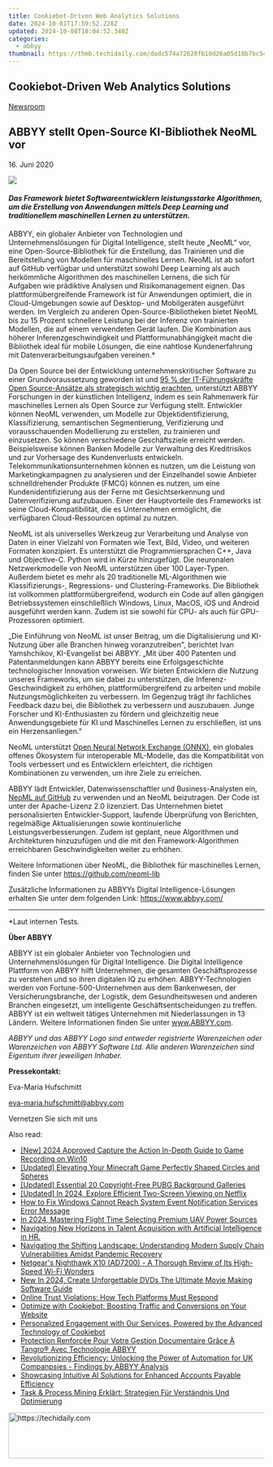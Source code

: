 ```yaml
---
title: Cookiebot-Driven Web Analytics Solutions
date: 2024-10-01T17:59:52.228Z
updated: 2024-10-08T18:04:52.340Z
categories:
  - abbyy
thumbnail: https://thmb.techidaily.com/dadc574a72620fb10d26a05d18b7bc541d4008da38e3f5b8b4a33a2f717ba587.jpg
---
```


## Cookiebot-Driven Web Analytics Solutions

[Newsroom](https://tools.techidaily.com/abbyy/products/)

## ABBYY stellt Open-Source KI-Bibliothek NeoML vor

16\. Juni 2020

![](https://content.abbyy.com/-/media/project/abbyy/abbyy/branchtemplates/shutterstock_1272462163_1296-x-729.jpg?h=729&iar=0&w=1296)

#### _Das Framework bietet Softwareentwicklern leistungsstarke Algorithmen, um die Erstellung von Anwendungen mittels Deep Learning und traditionellem maschinellen Lernen zu unterstützen._ 

ABBYY, ein globaler Anbieter von Technologien und Unternehmenslösungen für Digital Intelligence, stellt heute „NeoML“ vor, eine Open-Source-Bibliothek für die Erstellung, das Trainieren und die Bereitstellung von Modellen für maschinelles Lernen. NeoML ist ab sofort auf GitHub verfügbar und unterstützt sowohl Deep Learning als auch herkömmliche Algorithmen des maschinellen Lernens, die sich für Aufgaben wie prädiktive Analysen und Risikomanagement eignen. Das plattformübergreifende Framework ist für Anwendungen optimiert, die in Cloud-Umgebungen sowie auf Desktop- und Mobilgeräten ausgeführt werden. Im Vergleich zu anderen Open-Source-Bibliotheken bietet NeoML bis zu 15 Prozent schnellere Leistung bei der Inferenz von trainierten Modellen, die auf einem verwendeten Gerät laufen. Die Kombination aus höherer Inferenzgeschwindigkeit und Plattformunabhängigkeit macht die Bibliothek ideal für mobile Lösungen, die eine nahtlose Kundenerfahrung mit Datenverarbeitungsaufgaben vereinen.\*

Da Open Source bei der Entwicklung unternehmenskritischer Software zu einer Grundvoraussetzung geworden ist und [95 % der IT-Führungskräfte Open Source-Ansätze als strategisch wichtig erachten](https://www.redhat.com/en/enterprise-open-source-report/2020), unterstützt ABBYY Forschungen in der künstlichen Intelligenz, indem es sein Rahmenwerk für maschinelles Lernen als Open Source zur Verfügung stellt. Entwickler können NeoML verwenden, um Modelle zur Objektidentifizierung, Klassifizierung, semantischen Segmentierung, Verifizierung und vorausschauenden Modellierung zu erstellen, zu trainieren und einzusetzen. So können verschiedene Geschäftsziele erreicht werden. Beispielsweise können Banken Modelle zur Verwaltung des Kreditrisikos und zur Vorhersage des Kundenverlusts entwickeln. Telekommunikationsunternehmen können es nutzen, um die Leistung von Marketingkampagnen zu analysieren und der Einzelhandel sowie Anbieter schnelldrehender Produkte (FMCG) können es nutzen, um eine Kundenidentifizierung aus der Ferne mit Gesichtserkennung und Datenverifizierung aufzubauen. Einer der Hauptvorteile des Frameworks ist seine Cloud-Kompatibilität, die es Unternehmen ermöglicht, die verfügbaren Cloud-Ressourcen optimal zu nutzen.

NeoML ist als universelles Werkzeug zur Verarbeitung und Analyse von Daten in einer Vielzahl von Formaten wie Text, Bild, Video, und weiteren Formaten konzipiert. Es unterstützt die Programmiersprachen C++, Java und Objective-C. Python wird in Kürze hinzugefügt. Die neuronalen Netzwerkmodelle von NeoML unterstützen über 100 Layer-Typen. Außerdem bietet es mehr als 20 traditionelle ML-Algorithmen wie Klassifizierungs-, Regressions- und Clustering-Frameworks. Die Bibliothek ist vollkommen plattformübergreifend, wodurch ein Code auf allen gängigen Betriebssystemen einschließlich Windows, Linux, MacOS, iOS und Android ausgeführt werden kann. Zudem ist sie sowohl für CPU- als auch für GPU-Prozessoren optimiert.

„Die Einführung von NeoML ist unser Beitrag, um die Digitalisierung und KI-Nutzung über alle Branchen hinweg voranzutreiben", berichtet Ivan Yamshchikov, KI-Evangelist bei ABBYY. „Mit über 400 Patenten und Patentanmeldungen kann ABBYY bereits eine Erfolgsgeschichte technologischer Innovation vorweisen. Wir bieten Entwicklern die Nutzung unseres Frameworks, um sie dabei zu unterstützen, die Inferenz-Geschwindigkeit zu erhöhen, plattformübergreifend zu arbeiten und mobile Nutzungsmöglichkeiten zu verbessern. Im Gegenzug trägt ihr fachliches Feedback dazu bei, die Bibliothek zu verbessern und auszubauen. Junge Forscher und KI-Enthusiasten zu fördern und gleichzeitig neue Anwendungsgebiete für KI und Maschinelles Lernen zu erschließen, ist uns ein Herzensanliegen."

NeoML unterstützt [Open Neural Network Exchange (ONNX)](https://onnx.ai/), ein globales offenes Ökosystem für interoperable ML-Modelle, das die Kompatibilität von Tools verbessert und es Entwicklern erleichtert, die richtigen Kombinationen zu verwenden, um ihre Ziele zu erreichen.

ABBYY lädt Entwickler, Datenwissenschaftler und Business-Analysten ein, [NeoML auf GitHub](https://github.com/neoml-lib) zu verwenden und an NeoML beizutragen. Der Code ist unter der Apache-Lizenz 2.0 lizenziert. Das Unternehmen bietet personalisierten Entwickler-Support, laufende Überprüfung von Berichten, regelmäßige Aktualisierungen sowie kontinuierliche Leistungsverbesserungen. Zudem ist geplant, neue Algorithmen und Architekturen hinzuzufügen und die mit den Framework-Algorithmen erreichbaren Geschwindigkeiten weiter zu erhöhen.

Weitere Informationen über NeoML, die Bibliothek für maschinelles Lernen, finden Sie unter <https://github.com/neoml-lib>

Zusätzliche Informationen zu ABBYYs Digital Intelligence-Lösungen erhalten Sie unter dem folgenden Link: <https://www.abbyy.com/>

---

\*Laut internen Tests.

  
**Über ABBYY**

ABBYY ist ein globaler Anbieter von Technologien und Unternehmenslösungen für Digital Intelligence. Die Digital Intelligence Plattform von ABBYY hilft Unternehmen, die gesamten Geschäftsprozesse zu verstehen und so ihren digitalen IQ zu erhöhen. ABBYY-Technologien werden von Fortune-500-Unternehmen aus dem Bankenwesen, der Versicherungsbranche, der Logistik, dem Gesundheitswesen und anderen Branchen eingesetzt, um intelligente Geschäftsentscheidungen zu treffen. ABBYY ist ein weltweit tätiges Unternehmen mit Niederlassungen in 13 Ländern. Weitere Informationen finden Sie unter www.ABBYY.com.

_ABBYY und das ABBYY Logo sind entweder registrierte Warenzeichen oder Warenzeichen von ABBYY Software Ltd. Alle anderen Warenzeichen sind Eigentum ihrer jeweiligen Inhaber._

  
**Pressekontakt:** 

Eva-Maria Hufschmitt

[eva-maria.hufschmitt@abbyy.com](https://tools.techidaily.com/abbyy/products/)

Vernetzen Sie sich mit uns

<ins class="adsbygoogle"
     style="display:block"
     data-ad-format="autorelaxed"
     data-ad-client="ca-pub-7571918770474297"
     data-ad-slot="1223367746"></ins>

<ins class="adsbygoogle"
     style="display:block"
     data-ad-client="ca-pub-7571918770474297"
     data-ad-slot="8358498916"
     data-ad-format="auto"
     data-full-width-responsive="true"></ins>

<span class="atpl-alsoreadstyle">Also read:</span>
<div><ul>
<li><a href="https://screen-sharing-recording.techidaily.com/new-2024-approved-capture-the-action-in-depth-guide-to-game-recording-on-win10/"><u>[New] 2024 Approved Capture the Action In-Depth Guide to Game Recording on Win10</u></a></li>
<li><a href="https://screen-activity-recording.techidaily.com/updated-elevating-your-minecraft-game-perfectly-shaped-circles-and-spheres/"><u>[Updated] Elevating Your Minecraft Game Perfectly Shaped Circles and Spheres</u></a></li>
<li><a href="https://fox-friendly.techidaily.com/updated-essential-20-copyright-free-pubg-background-galleries/"><u>[Updated] Essential 20 Copyright-Free PUBG Background Galleries</u></a></li>
<li><a href="https://article-posts.techidaily.com/updated-in-2024-explore-efficient-two-screen-viewing-on-netflix/"><u>[Updated] In 2024, Explore Efficient Two-Screen Viewing on Netflix</u></a></li>
<li><a href="https://common-error.techidaily.com/how-to-fix-windows-cannot-reach-system-event-notification-services-error-message/"><u>How to Fix Windows Cannot Reach System Event Notification Services Error Message</u></a></li>
<li><a href="https://some-approaches.techidaily.com/in-2024-mastering-flight-time-selecting-premium-uav-power-sources/"><u>In 2024, Mastering Flight Time Selecting Premium UAV Power Sources</u></a></li>
<li><a href="https://solve-marvelous.techidaily.com/navigating-new-horizons-in-talent-acquisition-with-artificial-intelligence-in-hr/"><u>Navigating New Horizons in Talent Acquisition with Artificial Intelligence in HR.</u></a></li>
<li><a href="https://solve-marvelous.techidaily.com/navigating-the-shifting-landscape-understanding-modern-supply-chain-vulnerabilities-amidst-pandemic-recovery/"><u>Navigating the Shifting Landscape: Understanding Modern Supply Chain Vulnerabilities Amidst Pandemic Recovery</u></a></li>
<li><a href="https://buynow-info.techidaily.com/1722802027808-netgears-nighthawk-x10-ad7200-a-thorough-review-of-its-high-speed-wi-fi-wonders/"><u>Netgear's Nighthawk X10 (AD7200) - A Thorough Review of Its High-Speed Wi-Fi Wonders</u></a></li>
<li><a href="https://ai-driven-video-production.techidaily.com/new-in-2024-create-unforgettable-dvds-the-ultimate-movie-making-software-guide/"><u>New In 2024, Create Unforgettable DVDs The Ultimate Movie Making Software Guide</u></a></li>
<li><a href="https://facebook.techidaily.com/online-trust-violations-how-tech-platforms-must-respond/"><u>Online Trust Violations: How Tech Platforms Must Respond</u></a></li>
<li><a href="https://solve-marvelous.techidaily.com/optimize-with-cookiebot-boosting-traffic-and-conversions-on-your-website/"><u>Optimize with Cookiebot: Boosting Traffic and Conversions on Your Website</u></a></li>
<li><a href="https://solve-marvelous.techidaily.com/personalized-engagement-with-our-services-powered-by-the-advanced-technology-of-cookiebot/"><u>Personalized Engagement with Our Services, Powered by the Advanced Technology of Cookiebot</u></a></li>
<li><a href="https://solve-marvelous.techidaily.com/protection-renforcee-pour-votre-gestion-documentaire-grace-a-tangro-avec-technologie-abbyy/"><u>Protection Renforcée Pour Votre Gestion Documentaire Grâce À Tangro® Avec Technologie ABBYY</u></a></li>
<li><a href="https://solve-marvelous.techidaily.com/revolutionizing-efficiency-unlocking-the-power-of-automation-for-uk-companpsies-findings-by-abbyy-analysis/"><u>Revolutionizing Efficiency: Unlocking the Power of Automation for UK Companpsies - Findings by ABBYY Analysis</u></a></li>
<li><a href="https://solve-marvelous.techidaily.com/showcasing-intuitive-ai-solutions-for-enhanced-accounts-payable-efficiency/"><u>Showcasing Intuitive AI Solutions for Enhanced Accounts Payable Efficiency</u></a></li>
<li><a href="https://solve-marvelous.techidaily.com/task-and-process-mining-erklart-strategien-fur-verstandnis-und-optimierung/"><u>Task & Process Mining Erklärt: Strategien Für Verständnis Und Optimierung</u></a></li>
</ul></div>

<!-- affiliate ads begin -->
<a href="https://ephamedtechinc.pxf.io/c/5597632/2136627/26400" target="_top" id="2136627">
  <img src="//a.impactradius-go.com/display-ad/26400-2136627" border="0" alt="https://techidaily.com" width="728" height="90"/>
</a>
<img height="0" width="0" src="https://ephamedtechinc.pxf.io/i/5597632/2136627/26400" style="position:absolute;visibility:hidden;" border="0" />
<!-- affiliate ads end -->

